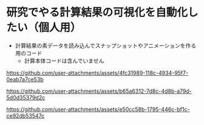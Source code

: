 # 研究でやる計算結果の可視化を自動化したい（個人用）
- 計算結果の素データを読み込んでスナップショットやアニメーションを作る用のコード
  - 計算本体コードは含んでいません

https://github.com/user-attachments/assets/4fc31989-118c-4934-95f7-0eab7a7ce53b

https://github.com/user-attachments/assets/b65a6312-7d8c-4d8b-a79d-5d0d35379d2c

https://github.com/user-attachments/assets/e50cc58b-1795-446c-bf1c-ce92db53547c

